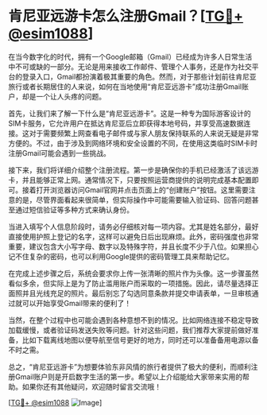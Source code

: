 # 肯尼亚远游卡怎么注册Gmail？[[TG💪+ @esim1088](https://t.me/s/esim1088)]

在当今数字化的时代，拥有一个Google邮箱（Gmail）已经成为许多人日常生活中不可或缺的一部分。无论是用来接收工作邮件、管理个人事务，还是作为社交平台的登录入口，Gmail都扮演着极其重要的角色。然而，对于那些计划前往肯尼亚旅行或者长期居住的人来说，如何在当地使用“肯尼亚远游卡”成功注册Gmail账户，却是一个让人头疼的问题。

首先，让我们来了解一下什么是“肯尼亚远游卡”。这是一种专为国际游客设计的SIM卡服务，它允许用户在抵达肯尼亚后立即获得本地号码，并享受高速数据连接。这对于需要频繁上网查看电子邮件或与家人朋友保持联系的人来说无疑是非常方便的。不过，由于涉及到网络环境和安全设置的不同，在使用这类临时SIM卡时注册Gmail可能会遇到一些挑战。

接下来，我们将详细介绍整个注册流程。第一步是确保你的手机已经激活了该远游卡，并且能够正常上网。通常情况下，只要按照运营商提供的说明完成基本配置即可。接着打开浏览器访问Gmail官网并点击页面上的“创建账户”按钮。这里需要注意的是，尽管界面看起来很简单，但实际操作中可能需要输入验证码、回答问题甚至通过短信验证等多种方式来确认身份。

当进入填写个人信息阶段时，请务必仔细核对每一项内容。尤其是姓名部分，最好直接使用护照上登记的名字，这样可以避免日后出现麻烦。此外，密码强度也非常重要，建议包含大小写字母、数字以及特殊字符，并且长度不少于八位。如果担心记不住复杂的密码，也可以利用Google提供的密码管理工具来帮助记忆。

在完成上述步骤之后，系统会要求你上传一张清晰的照片作为头像。这一步骤虽然看似多余，但实际上是为了防止滥用账户而采取的一项措施。因此，请尽量选择正面照并且光线充足的照片。最后别忘了勾选同意条款并提交申请表单，一旦审核通过就可以开始享受Gmail带来的便利了！

当然，在整个过程中也可能会遇到各种意想不到的情况。比如网络连接不稳定导致加载缓慢，或者验证码发送失败等问题。针对这些问题，我们推荐大家提前做好准备，比如下载离线地图以便导航至信号更好的地方，同时还可以准备备用电源以备不时之需。

总之，“肯尼亚远游卡”为想要体验东非风情的旅行者提供了极大的便利，而顺利注册Gmail账户则是开启数字生活的第一步。希望以上介绍能给大家带来实用的帮助。如果你还有其他疑问，欢迎随时留言交流哦！

[[TG💪+ @esim1088](https://t.me/s/esim1088) ![Image](https://i.postimg.cc/4NQfJmqS/Snipaste-2025-05-13-00-14-12.png)]